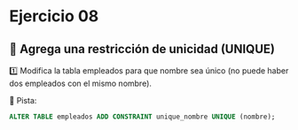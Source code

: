# Ejercicio 08
## 📌 Agrega una restricción de unicidad (UNIQUE)

1️⃣ Modifica la tabla empleados para que nombre sea único (no puede haber dos empleados con el mismo nombre).

📌 Pista:
```sql
ALTER TABLE empleados ADD CONSTRAINT unique_nombre UNIQUE (nombre);
```
